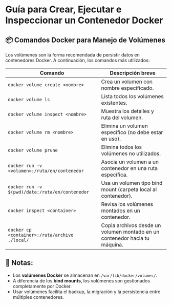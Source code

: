 
# Guía para Crear, Ejecutar e Inspeccionar un Contenedor Docker

## 📦 Comandos Docker para Manejo de Volúmenes

Los volúmenes son la forma recomendada de persistir datos en contenedores Docker. A continuación, los comandos más utilizados:

| Comando                                              | Descripción breve |
|------------------------------------------------------|-------------------|
| `docker volume create <nombre>`                      | Crea un volumen con nombre especificado. |
| `docker volume ls`                                   | Lista todos los volúmenes existentes. |
| `docker volume inspect <nombre>`                     | Muestra los detalles y ruta del volumen. |
| `docker volume rm <nombre>`                          | Elimina un volumen específico (no debe estar en uso). |
| `docker volume prune`                                | Elimina todos los volúmenes no utilizados. |
| `docker run -v <volumen>:/ruta/en/contenedor`        | Asocia un volumen a un contenedor en una ruta específica. |
| `docker run -v $(pwd)/data:/ruta/en/contenedor`      | Usa un volumen tipo bind mount (carpeta local al contenedor). |
| `docker inspect <container>`                         | Revisa los volúmenes montados en un contenedor. |
| `docker cp <container>:/ruta/archivo ./local/`       | Copia archivos desde un volumen montado en un contenedor hacia tu máquina. |

## 📝 Notas:
- Los **volúmenes Docker** se almacenan en `/var/lib/docker/volumes/`.
- A diferencia de los **bind mounts**, los volúmenes son gestionados completamente por Docker.
- Usar volúmenes facilita el backup, la migración y la persistencia entre múltiples contenedores.

